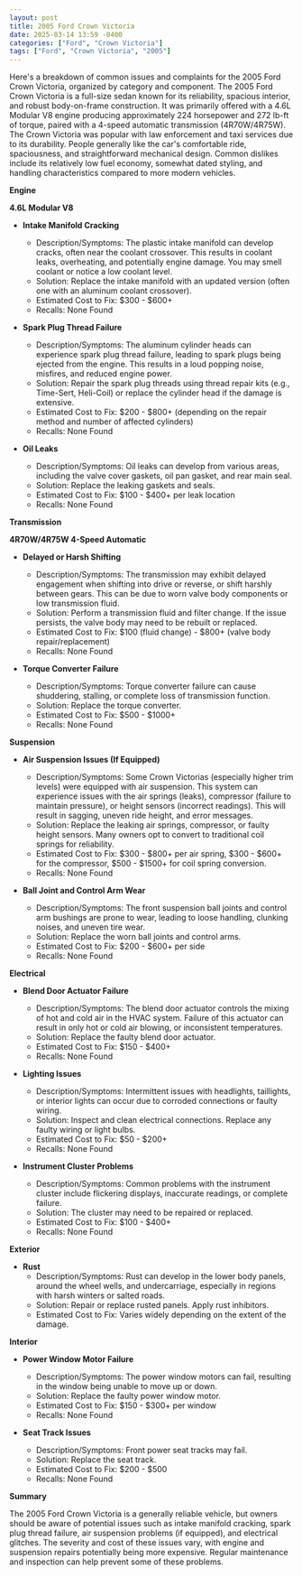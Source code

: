 ```yaml
---
layout: post
title: 2005 Ford Crown Victoria
date: 2025-03-14 13:59 -0400
categories: ["Ford", "Crown Victoria"]
tags: ["Ford", "Crown Victoria", "2005"]
---
```

Here's a breakdown of common issues and complaints for the 2005 Ford Crown Victoria, organized by category and component. The 2005 Ford Crown Victoria is a full-size sedan known for its reliability, spacious interior, and robust body-on-frame construction. It was primarily offered with a 4.6L Modular V8 engine producing approximately 224 horsepower and 272 lb-ft of torque, paired with a 4-speed automatic transmission (4R70W/4R75W). The Crown Victoria was popular with law enforcement and taxi services due to its durability. People generally like the car's comfortable ride, spaciousness, and straightforward mechanical design. Common dislikes include its relatively low fuel economy, somewhat dated styling, and handling characteristics compared to more modern vehicles.

**Engine**

**4.6L Modular V8**

*   **Intake Manifold Cracking**
    *   Description/Symptoms: The plastic intake manifold can develop cracks, often near the coolant crossover. This results in coolant leaks, overheating, and potentially engine damage. You may smell coolant or notice a low coolant level.
    *   Solution: Replace the intake manifold with an updated version (often one with an aluminum coolant crossover).
    *   Estimated Cost to Fix: $300 - $600+
    *   Recalls: None Found

*   **Spark Plug Thread Failure**
    *   Description/Symptoms: The aluminum cylinder heads can experience spark plug thread failure, leading to spark plugs being ejected from the engine. This results in a loud popping noise, misfires, and reduced engine power.
    *   Solution: Repair the spark plug threads using thread repair kits (e.g., Time-Sert, Heli-Coil) or replace the cylinder head if the damage is extensive.
    *   Estimated Cost to Fix: $200 - $800+ (depending on the repair method and number of affected cylinders)
    *   Recalls: None Found

*   **Oil Leaks**
    *   Description/Symptoms: Oil leaks can develop from various areas, including the valve cover gaskets, oil pan gasket, and rear main seal.
    *   Solution: Replace the leaking gaskets and seals.
    *   Estimated Cost to Fix: $100 - $400+ per leak location
    *   Recalls: None Found

**Transmission**

**4R70W/4R75W 4-Speed Automatic**

*   **Delayed or Harsh Shifting**
    *   Description/Symptoms: The transmission may exhibit delayed engagement when shifting into drive or reverse, or shift harshly between gears. This can be due to worn valve body components or low transmission fluid.
    *   Solution: Perform a transmission fluid and filter change. If the issue persists, the valve body may need to be rebuilt or replaced.
    *   Estimated Cost to Fix: $100 (fluid change) - $800+ (valve body repair/replacement)
    *   Recalls: None Found

*   **Torque Converter Failure**
    *   Description/Symptoms: Torque converter failure can cause shuddering, stalling, or complete loss of transmission function.
    *   Solution: Replace the torque converter.
    *   Estimated Cost to Fix: $500 - $1000+
    *   Recalls: None Found

**Suspension**

*   **Air Suspension Issues (If Equipped)**
    *   Description/Symptoms: Some Crown Victorias (especially higher trim levels) were equipped with air suspension. This system can experience issues with the air springs (leaks), compressor (failure to maintain pressure), or height sensors (incorrect readings). This will result in sagging, uneven ride height, and error messages.
    *   Solution: Replace the leaking air springs, compressor, or faulty height sensors. Many owners opt to convert to traditional coil springs for reliability.
    *   Estimated Cost to Fix: $300 - $800+ per air spring, $300 - $600+ for the compressor, $500 - $1500+ for coil spring conversion.
    *   Recalls: None Found

*   **Ball Joint and Control Arm Wear**
    *   Description/Symptoms: The front suspension ball joints and control arm bushings are prone to wear, leading to loose handling, clunking noises, and uneven tire wear.
    *   Solution: Replace the worn ball joints and control arms.
    *   Estimated Cost to Fix: $200 - $600+ per side
    *   Recalls: None Found

**Electrical**

*   **Blend Door Actuator Failure**
    *   Description/Symptoms: The blend door actuator controls the mixing of hot and cold air in the HVAC system. Failure of this actuator can result in only hot or cold air blowing, or inconsistent temperatures.
    *   Solution: Replace the faulty blend door actuator.
    *   Estimated Cost to Fix: $150 - $400+
    *   Recalls: None Found

*   **Lighting Issues**
    *   Description/Symptoms: Intermittent issues with headlights, taillights, or interior lights can occur due to corroded connections or faulty wiring.
    *   Solution: Inspect and clean electrical connections. Replace any faulty wiring or light bulbs.
    *   Estimated Cost to Fix: $50 - $200+
    *   Recalls: None Found

*   **Instrument Cluster Problems**
    * Description/Symptoms: Common problems with the instrument cluster include flickering displays, inaccurate readings, or complete failure.
    * Solution: The cluster may need to be repaired or replaced.
    * Estimated Cost to Fix: $100 - $400+
    * Recalls: None Found

**Exterior**

*   **Rust**
    *   Description/Symptoms: Rust can develop in the lower body panels, around the wheel wells, and undercarriage, especially in regions with harsh winters or salted roads.
    *   Solution: Repair or replace rusted panels. Apply rust inhibitors.
    *   Estimated Cost to Fix: Varies widely depending on the extent of the damage.

**Interior**

*   **Power Window Motor Failure**
    *   Description/Symptoms: The power window motors can fail, resulting in the window being unable to move up or down.
    *   Solution: Replace the faulty power window motor.
    *   Estimated Cost to Fix: $150 - $300+ per window
    *   Recalls: None Found

*   **Seat Track Issues**
    *   Description/Symptoms: Front power seat tracks may fail.
    *   Solution: Replace the seat track.
    *   Estimated Cost to Fix: $200 - $500
    *   Recalls: None Found

**Summary**

The 2005 Ford Crown Victoria is a generally reliable vehicle, but owners should be aware of potential issues such as intake manifold cracking, spark plug thread failure, air suspension problems (if equipped), and electrical glitches. The severity and cost of these issues vary, with engine and suspension repairs potentially being more expensive. Regular maintenance and inspection can help prevent some of these problems.


